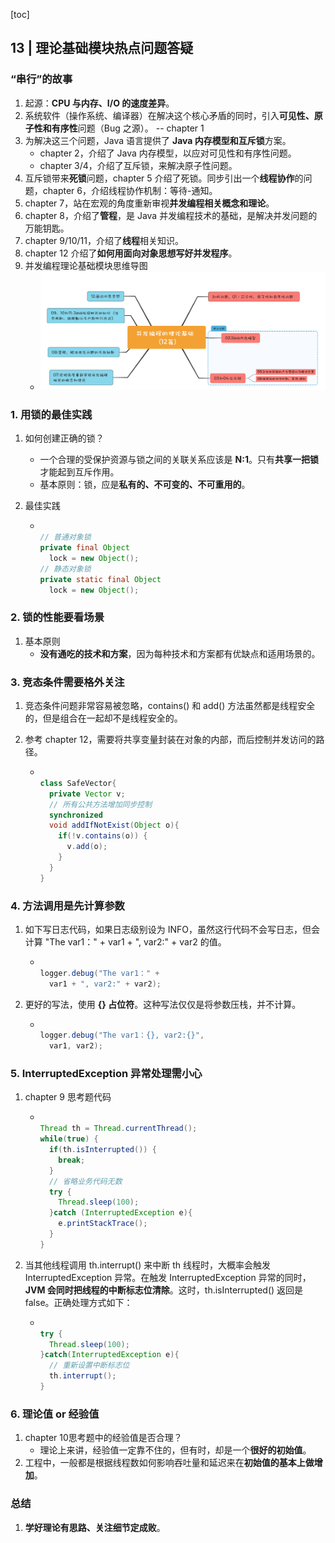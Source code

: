 [toc]

## 13 | 理论基础模块热点问题答疑

### “串行”的故事

1.  起源：**CPU 与内存、I/O 的速度差异**。
2.  系统软件（操作系统、编译器）在解决这个核心矛盾的同时，引入**可见性、原子性和有序性**问题（Bug 之源）。 -- chapter 1
3.  为解决这三个问题，Java 语言提供了 **Java 内存模型和互斥锁**方案。
    -   chapter 2，介绍了 Java 内存模型，以应对可见性和有序性问题。
    -   chapter 3/4，介绍了互斥锁，来解决原子性问题。
4.  互斥锁带来**死锁**问题，chapter 5 介绍了死锁。同步引出一个**线程协作**的问题，chapter 6，介绍线程协作机制：等待-通知。
5.  chapter 7，站在宏观的角度重新审视**并发编程相关概念和理论**。
6.  chapter 8，介绍了**管程**，是 Java 并发编程技术的基础，是解决并发问题的万能钥匙。
7.  chapter 9/10/11，介绍了**线程**相关知识。
8.  chapter 12 介绍了**如何用面向对象思想写好并发程序**。
9.  并发编程理论基础模块思维导图
    -   ![img](imgs/7fed6a485a694c794ee205c346b5338e.png)

### 1. 用锁的最佳实践

1.  如何创建正确的锁？

    -   一个合理的受保护资源与锁之间的关联关系应该是 **N:1**。只有**共享一把锁**才能起到互斥作用。
    -   基本原则：锁，应是**私有的、不可变的、不可重用的**。

2.  最佳实践

    -   ```java
        
        // 普通对象锁
        private final Object 
          lock = new Object();
        // 静态对象锁
        private static final Object
          lock = new Object(); 
        ```

### 2. 锁的性能要看场景

1.  基本原则
    -   **没有通吃的技术和方案**，因为每种技术和方案都有优缺点和适用场景的。

### 3. 竞态条件需要格外关注

1.  竞态条件问题非常容易被忽略，contains() 和 add() 方法虽然都是线程安全的，但是组合在一起却不是线程安全的。

2.  参考 chapter 12，需要将共享变量封装在对象的内部，而后控制并发访问的路径。

    -   ```java
        
        class SafeVector{
          private Vector v; 
          // 所有公共方法增加同步控制
          synchronized 
          void addIfNotExist(Object o){
            if(!v.contains(o)) {
              v.add(o);
            }
          }
        }
        ```

### 4. 方法调用是先计算参数

1.  如下写日志代码，如果日志级别设为 INFO，虽然这行代码不会写日志，但会计算 "The var1：" + var1 + ", var2:" + var2 的值。

    -   ```java
        
        logger.debug("The var1：" + 
          var1 + ", var2:" + var2);
        ```

2.  更好的写法，使用 **{} 占位符**。这种写法仅仅是将参数压栈，并不计算。

    -   ```java
        
        logger.debug("The var1：{}, var2:{}", 
          var1, var2);
        ```

### 5. InterruptedException 异常处理需小心

1.  chapter 9 思考题代码

    -   ```java
        
        Thread th = Thread.currentThread();
        while(true) {
          if(th.isInterrupted()) {
            break;
          }
          // 省略业务代码无数
          try {
            Thread.sleep(100);
          }catch (InterruptedException e){
            e.printStackTrace();
          }
        }
        ```

2.  当其他线程调用 th.interrupt() 来中断 th 线程时，大概率会触发 InterruptedException 异常。在触发 InterruptedException 异常的同时，**JVM 会同时把线程的中断标志位清除**。这时，th.isInterrupted() 返回是 false。正确处理方式如下：

    -   ```java
        
        try {
          Thread.sleep(100);
        }catch(InterruptedException e){
          // 重新设置中断标志位
          th.interrupt();
        }
        ```

### 6. 理论值 or 经验值

1.  chapter 10思考题中的经验值是否合理？
    -   理论上来讲，经验值一定靠不住的，但有时，却是一个**很好的初始值**。
2.  工程中，一般都是根据线程数如何影响吞吐量和延迟来在**初始值的基本上做增加**。

### 总结

1.  **学好理论有思路、关注细节定成败**。

